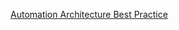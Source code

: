 [Automation Architecture Best Practice](https://docs.uipath.com/activities/other/latest/communications-mining/automation-architecture)
